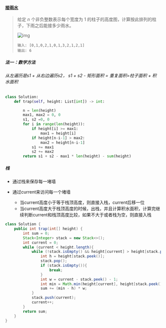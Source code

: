 #### [接雨水](https://leetcode-cn.com/problems/trapping-rain-water/)

> 给定 *n* 个非负整数表示每个宽度为 1 的柱子的高度图，计算按此排列的柱子，下雨之后能接多少雨水。
>
> ![img](https://assets.leetcode-cn.com/aliyun-lc-upload/uploads/2018/10/22/rainwatertrap.png)
>
> ```
> 输入: [0,1,0,2,1,0,1,3,2,1,2,1]
> 输出: 6
> ```

##### 法一：数学方法

###### 从左遍历是s1 + 从右边遍历s2， s1 + s2  - 矩形面积 = 重复面积=柱子面积  + 积水面积

```python
class Solution:
    def trap(self, height: List[int]) -> int:

        n = len(height)
        max1, max2 = 0, 0
        s1, s2 =0, 0
        for i in range(len(height)):
            if height[i] >= max1:
                max1 = height[i]
            if height[n-i-1] > max2:
                max2 = height[n-i-1]
            s1 += max1
            s2 += max2
        return s1 + s2 - max1 * len(height) - sum(height)
```

##### 栈

- 通过栈来保存每一堵墙

- 通过current来访问每一个堵墙

  - 当current高度小于等于栈顶高度，则直接入栈，current后移一位
  - 当current高度大于栈顶高度的时候，出栈，并且计算积水面积，计算完继续判断current和栈顶高度比较，如果不大于或者栈为空，则直接入栈

  

```java
class Solution {
    public int trap(int[] height) {
        int sum = 0;
        Stack<Integer> stack = new Stack<>();
        int current = 0;
        while (current < height.length){
            while (!stack.isEmpty() && height[current] > height[stack.peek()]){
                int h = height[stack.peek()];
                stack.pop();
                if (stack.isEmpty()){
                    break;
                }
                int w = current - stack.peek() - 1;
                int min = Math.min(height[current], height[stack.peek()]);
                sum += (min - h) * w;
            }
            stack.push(current);
            current++;
        }
        return sum;
    }
}
```

